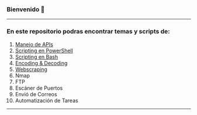 ### Bienvenido 👋
___
### En este repositorio podras encontrar temas y scripts de: 
1. [Manejo de APIs](https://github.com/AVillegas118/AVillegas118/blob/main/Manejo%20de%20APIs.md)
2. [Scripting en PowerShell](https://github.com/AVillegas118/AVillegas118/blob/main/Scripting%20en%20PowerShell.md)
3. [Scripting en Bash](https://github.com/AVillegas118/AVillegas118/blob/main/Scripting%20en%20Bash.md)
4. [Encoding & Decoding](https://github.com/AVillegas118/AVillegas118/blob/main/Encoding%20&%20Decoding.md)
5. [Webscraping](https://github.com/AVillegas118/AVillegas118/blob/main/Webscraping.md)
6. Nmap
7. FTP
8. Escáner de Puertos
9. Envió de Correos
10. Automatización de Tareas
___
